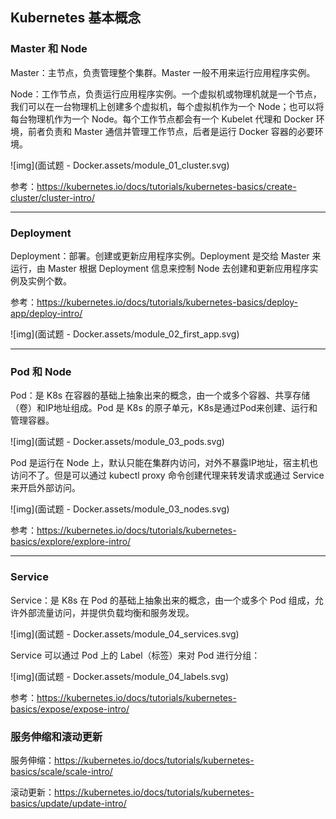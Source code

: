 ## Kubernetes 基本概念

### Master 和 Node

Master：主节点，负责管理整个集群。Master 一般不用来运行应用程序实例。

Node：工作节点，负责运行应用程序实例。一个虚拟机或物理机就是一个节点，我们可以在一台物理机上创建多个虚拟机，每个虚拟机作为一个 Node；也可以将每台物理机作为一个 Node。每个工作节点都会有一个 Kubelet 代理和 Docker 环境，前者负责和 Master 通信并管理工作节点，后者是运行 Docker 容器的必要环境。

![img](面试题 - Docker.assets/module_01_cluster.svg) 

参考：https://kubernetes.io/docs/tutorials/kubernetes-basics/create-cluster/cluster-intro/

---

### Deployment

Deployment：部署。创建或更新应用程序实例。Deployment 是交给 Master 来运行，由 Master 根据 Deployment 信息来控制 Node 去创建和更新应用程序实例及实例个数。

参考：https://kubernetes.io/docs/tutorials/kubernetes-basics/deploy-app/deploy-intro/

 ![img](面试题 - Docker.assets/module_02_first_app.svg) 

---

### Pod 和 Node

Pod：是 K8s 在容器的基础上抽象出来的概念，由一个或多个容器、共享存储（卷）和IP地址组成。Pod 是 K8s 的原子单元，K8s是通过Pod来创建、运行和管理容器。

 ![img](面试题 - Docker.assets/module_03_pods.svg) 

Pod 是运行在 Node 上，默认只能在集群内访问，对外不暴露IP地址，宿主机也访问不了。但是可以通过 kubectl proxy 命令创建代理来转发请求或通过 Service 来开启外部访问。

 ![img](面试题 - Docker.assets/module_03_nodes.svg)

参考：https://kubernetes.io/docs/tutorials/kubernetes-basics/explore/explore-intro/ 

---

### Service

Service：是 K8s 在 Pod 的基础上抽象出来的概念，由一个或多个 Pod 组成，允许外部流量访问，并提供负载均衡和服务发现。

 ![img](面试题 - Docker.assets/module_04_services.svg)

Service 可以通过 Pod 上的 Label（标签）来对 Pod 进行分组：

 ![img](面试题 - Docker.assets/module_04_labels.svg) 

参考：https://kubernetes.io/docs/tutorials/kubernetes-basics/expose/expose-intro/

### 服务伸缩和滚动更新

服务伸缩：https://kubernetes.io/docs/tutorials/kubernetes-basics/scale/scale-intro/ 

滚动更新：https://kubernetes.io/docs/tutorials/kubernetes-basics/update/update-intro/ 

